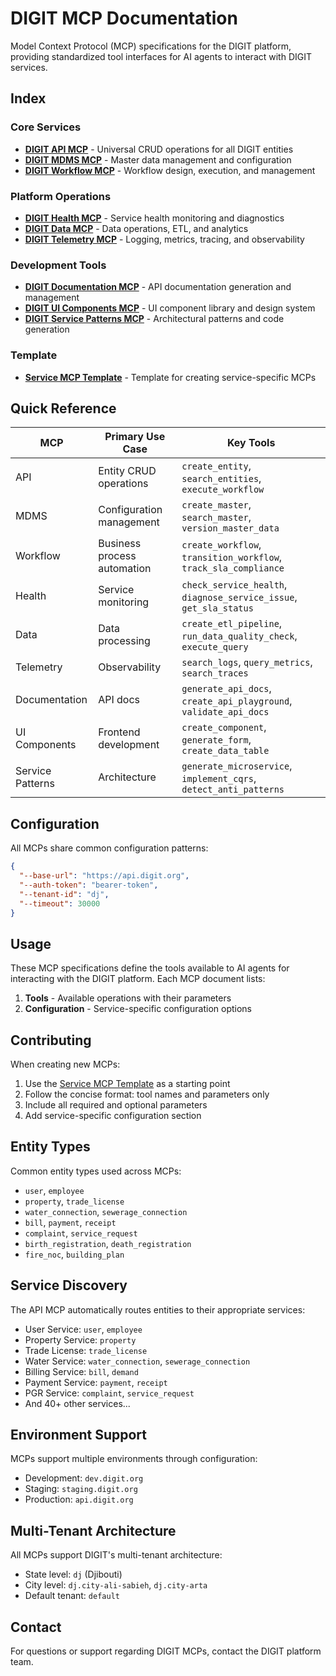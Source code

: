 # DIGIT MCP Documentation

Model Context Protocol (MCP) specifications for the DIGIT platform, providing standardized tool interfaces for AI agents to interact with DIGIT services.

## Index

### Core Services
- [**DIGIT API MCP**](./digit-api-mcp.md) - Universal CRUD operations for all DIGIT entities
- [**DIGIT MDMS MCP**](./digit-mdms-mcp.md) - Master data management and configuration
- [**DIGIT Workflow MCP**](./digit-workflow-mcp.md) - Workflow design, execution, and management

### Platform Operations
- [**DIGIT Health MCP**](./digit-health-mcp.md) - Service health monitoring and diagnostics
- [**DIGIT Data MCP**](./digit-data-mcp.md) - Data operations, ETL, and analytics
- [**DIGIT Telemetry MCP**](./digit-telemetry-mcp.md) - Logging, metrics, tracing, and observability

### Development Tools
- [**DIGIT Documentation MCP**](./digit-documentation-mcp.md) - API documentation generation and management
- [**DIGIT UI Components MCP**](./digit-ui-components-mcp.md) - UI component library and design system
- [**DIGIT Service Patterns MCP**](./digit-service-patterns-mcp.md) - Architectural patterns and code generation

### Template
- [**Service MCP Template**](./service-mcp-template.md) - Template for creating service-specific MCPs

## Quick Reference

| MCP | Primary Use Case | Key Tools |
|-----|-----------------|-----------|
| API | Entity CRUD operations | `create_entity`, `search_entities`, `execute_workflow` |
| MDMS | Configuration management | `create_master`, `search_master`, `version_master_data` |
| Workflow | Business process automation | `create_workflow`, `transition_workflow`, `track_sla_compliance` |
| Health | Service monitoring | `check_service_health`, `diagnose_service_issue`, `get_sla_status` |
| Data | Data processing | `create_etl_pipeline`, `run_data_quality_check`, `execute_query` |
| Telemetry | Observability | `search_logs`, `query_metrics`, `search_traces` |
| Documentation | API docs | `generate_api_docs`, `create_api_playground`, `validate_api_docs` |
| UI Components | Frontend development | `create_component`, `generate_form`, `create_data_table` |
| Service Patterns | Architecture | `generate_microservice`, `implement_cqrs`, `detect_anti_patterns` |

## Configuration

All MCPs share common configuration patterns:

```json
{
  "--base-url": "https://api.digit.org",
  "--auth-token": "bearer-token",
  "--tenant-id": "dj",
  "--timeout": 30000
}
```

## Usage

These MCP specifications define the tools available to AI agents for interacting with the DIGIT platform. Each MCP document lists:

1. **Tools** - Available operations with their parameters
2. **Configuration** - Service-specific configuration options

## Contributing

When creating new MCPs:
1. Use the [Service MCP Template](./service-mcp-template.md) as a starting point
2. Follow the concise format: tool names and parameters only
3. Include all required and optional parameters
4. Add service-specific configuration section

## Entity Types

Common entity types used across MCPs:
- `user`, `employee`
- `property`, `trade_license`
- `water_connection`, `sewerage_connection`
- `bill`, `payment`, `receipt`
- `complaint`, `service_request`
- `birth_registration`, `death_registration`
- `fire_noc`, `building_plan`

## Service Discovery

The API MCP automatically routes entities to their appropriate services:
- User Service: `user`, `employee`
- Property Service: `property`
- Trade License: `trade_license`
- Water Service: `water_connection`, `sewerage_connection`
- Billing Service: `bill`, `demand`
- Payment Service: `payment`, `receipt`
- PGR Service: `complaint`, `service_request`
- And 40+ other services...

## Environment Support

MCPs support multiple environments through configuration:
- Development: `dev.digit.org`
- Staging: `staging.digit.org`
- Production: `api.digit.org`

## Multi-Tenant Architecture

All MCPs support DIGIT's multi-tenant architecture:
- State level: `dj` (Djibouti)
- City level: `dj.city-ali-sabieh`, `dj.city-arta`
- Default tenant: `default`

## Contact

For questions or support regarding DIGIT MCPs, contact the DIGIT platform team.